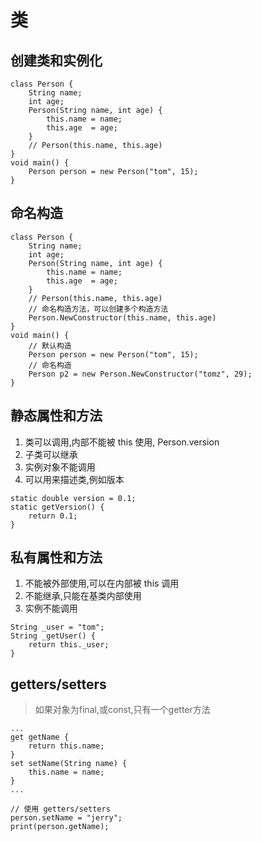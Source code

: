 # 类
## 创建类和实例化

```
class Person {
    String name;
    int age;
    Person(String name, int age) {
        this.name = name;
        this.age  = age;
    }
    // Person(this.name, this.age)
}
void main() {
    Person person = new Person("tom", 15);
}

```

## 命名构造

```
class Person {
    String name;
    int age;
    Person(String name, int age) {
        this.name = name;
        this.age  = age;
    }
    // Person(this.name, this.age)
    // 命名构造方法，可以创建多个构造方法
    Person.NewConstructor(this.name, this.age)
}
void main() {
    // 默认构造
    Person person = new Person("tom", 15);
    // 命名构造
    Person p2 = new Person.NewConstructor("tomz", 29);
}
```

## 静态属性和方法
1. 类可以调用,内部不能被 this 使用, Person.version
2. 子类可以继承
3. 实例对象不能调用
4. 可以用来描述类,例如版本

```
static double version = 0.1;
static getVersion() {
    return 0.1;
}
```

## 私有属性和方法
1. 不能被外部使用,可以在内部被 this 调用
2. 不能继承,只能在基类内部使用
3. 实例不能调用

```
String _user = "tom";
String _getUser() {
    return this._user;
}
```

## getters/setters
> 如果对象为final,或const,只有一个getter方法

```
...
get getName {
    return this.name;
}
set setName(String name) {
    this.name = name;
}
...

// 使用 getters/setters
person.setName = "jerry";
print(person.getName);
```

